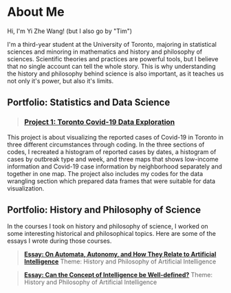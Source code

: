# About Me

Hi, I'm Yi Zhe Wang! (but I also go by "Tim")

I'm a third-year student at the University of Toronto, majoring in statistical sciences and minoring in mathematics and history and philosophy of sciences. Scientific theories and practices are powerful tools, but I believe that no single account can tell the whole story. This is why understanding the history and philosophy behind science is also important, as it teaches us not only it's power, but also it's limits. 

## Portfolio: Statistics and Data Science

> ### [Project 1: Toronto Covid-19 Data Exploration](https://github.com/Not20913/PCV/blob/main/sta303_data-exploration_task_completed.pdf)

This project is about visualizing the reported cases of Covid-19 in Toronto in three different circumstances through coding. In the three sections of codes, I recreated a histogram of reported cases by dates, a histogram of cases by outbreak type and week, and three maps that shows low-income information and Covid-19 case information by neighborhood separately and together in one map. The project also includes my codes for the data wrangling section which prepared data frames that were suitable for data visualization.

## Portfolio: History and Philosophy of Science

In the courses I took on history and philosophy of science, I worked on some interesting historical and philosophical topics. Here are some of the essays I wrote during those courses.

> [**Essay: On Automata, Autonomy, and How They Relate to Artificial Intelligence**](https://github.com/Not20913/TimWang/blob/main/Tim%20Wang%20-%20On%20Automata%2C%20Autonomy%2C%20and%20How%20They%20Relate%20to%20Artificial%20Intelligence.pdf) 
> Theme: History and Philosophy of Artificial Intelligence 

> [**Essay: Can the Concept of Intelligence be Well-defined?**](https://github.com/Not20913/TimWang/blob/main/Tim%20Wang%20-%20Can%20the%20Concept%20of%20Intelligence%20be%20Well-Defined.pdf) 
> Theme: History and Philosophy of Artificial Intelligence
